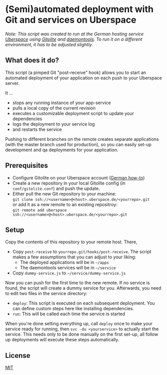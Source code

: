 # (Semi)automated deployment with Git and services on Uberspace

*Note: This script was created to run at the German hosting service [Uberspace](https://uberspace.de) using [Gitolite](https://github.com/sitaramc/gitolite) and [daemontools](http://cr.yp.to/daemontools.html). To run it on a different environment, it has to be adjusted slightly.*

## What does it do?

This script (a pimped Git "post-receive" hook) allows you to start an automated deployment of your application on each push to your Uberspace server.

It …

- stops any running instance of your app-service
- pulls a local copy of the current revision
- executes a customizable deployment script to update your dependencies
- logs the deployment to your service log
- and restarts the service

Pushing to different branches on the remote creates separate applications (with the master branch used for production), so you can easily set-up development and qa deployments for your application.


## Prerequisites 

- Configure Gitolite on your Uberspace account ([German how-to](https://wiki.uberspace.de/cool:gitolite))
- Create a new repository in your local Gitolite config (in `conf/gitolite.conf`) and push the update.
- Either pull the new Git repository to your machine:  
  `git clone ssh://<username>@<host>.uberspace.de/<yourrepo>.git`  
  or add it as a new remote to an existing repositroy:  
  `git remote add uberspace ssh://<username>@<host>.uberspace.de/<yourrepo>.git`


## Setup
Copy the contents of this repository to your remote host. There, 
- Copy `post-receive` to `yourrepo.git/hooks/post-receive`. The script makes a few assumptions that you can adjust to your liking:
    - The deployed applications will be in `~/apps`
    - The daemontools services will be in `~/service`
- Copy `dummy-service.js` to `~/service/dummy-service.js`

Now you can push for the first time to the new remote. If no service is found, the script will create a dummy service for you. Afterwards, you need to edit two files in the service directory:
- `deploy`: This script is executed on each subsequent deployment. You can define custom steps here like installing dependencies.
- `run`: This will be called each time the service is started

When you're done setting everything up, call `deploy` once to make your service ready for running, then `svc -du <yourservice>` to actually start the service. This needs only to be done manually on the first set-up, all follow up deployments will execute these steps automatically.


## License

[MIT](LICENSE)
